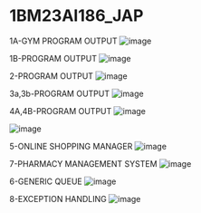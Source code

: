 # 1BM23AI186_JAP
1A-GYM PROGRAM OUTPUT
![image](https://github.com/user-attachments/assets/f28d6a10-13f7-4a6f-8517-9262cc15af5c)

1B-PROGRAM OUTPUT
![image](https://github.com/user-attachments/assets/fc6ece18-d06a-47ce-b767-2918857cfcfa)

2-PROGRAM OUTPUT
![image](https://github.com/user-attachments/assets/cac8119c-dd7b-4c30-86cb-aec30424707a)

3a,3b-PROGRAM OUTPUT
![image](https://github.com/user-attachments/assets/fba7ec08-0eb7-45a9-9849-5c1425dc7d57)

4A,4B-PROGRAM OUTPUT
![image](https://github.com/user-attachments/assets/0ccc826d-fd06-4e92-90ea-93b0f8191e77)

![image](https://github.com/user-attachments/assets/d966858a-7f21-4aa0-b413-44ac78661686)

5-ONLINE SHOPPING MANAGER
![image](https://github.com/user-attachments/assets/dc972047-b09b-411f-8c4f-d36f8109d893)

7-PHARMACY MANAGEMENT SYSTEM
![image](https://github.com/user-attachments/assets/8ac92de1-02e3-4c78-858d-c242cd00f063)

6-GENERIC QUEUE
![image](https://github.com/user-attachments/assets/4c239f0c-c4da-4c02-95d4-313a18fbabea)

8-EXCEPTION HANDLING
![image](https://github.com/user-attachments/assets/7698568c-923a-48cd-8b31-71bd630ba255)


